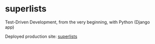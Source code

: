 # superlists

Test-Driven Development, from the very beginning, with Python (Django app)

Deployed production site: [superlists](http://superlists.federicoesparza.com)
